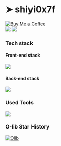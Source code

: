 # ➤ shiyi0x7f
<a href="https://dquyl9k1r5u.feishu.cn/docx/BTiVdKqIaoBO5DxUSqQcDqdinLf" target="_blank">
<img alt="Buy Me a Coffee" src="https://img.shields.io/badge/Buy%20Me%20a%20Coffee-Support%20Me-FFDA33">
</a><br>

<picture>
  <source
    srcset="https://github-readme-stats.vercel.app/api?username=shiyi-0x7f&show_icons=true&hide_border=true&line_height=24&theme=dark&t=1"
    media="(prefers-color-scheme: dark)"
  />
  <img src="https://github-readme-stats.vercel.app/api?username=shiyi-0x7f&show_icons=true&hide_border=true&line_height=24&t=1" />
</picture>
<picture>
  <source
    srcset="https://github-readme-stats.vercel.app/api/top-langs/?username=shiyi-0x7f&layout=compact&hide_border=true&langs_count=8&theme=dark"
    media="(prefers-color-scheme: dark)"
  />
  <img src="https://github-readme-stats.vercel.app/api/top-langs/?username=shiyi-0x7f&layout=compact&hide_border=true&langs_count=8" />
</picture>

### Tech stack
#### Front-end stack
<picture><img src="https://skillicons.dev/icons?i=vue,html,css,js,flutter,npm,pnpm"></picture>
#### Back-end stack
<picture><img src="https://skillicons.dev/icons?i=python,nodejs,cpp,mysql,redis,docker"></picture>

### Used Tools
<picture><img src="https://skillicons.dev/icons?i=cloudflare,vercel,pycharm,webstorm,clion,vscode,obsidian"></picture>

### O-lib Star History
<a href="https://www.11xy.cn"><img src="https://api.star-history.com/svg?repos=shiyi-0x7f/o-lib&amp;type=Date" alt="Olib"></a>
